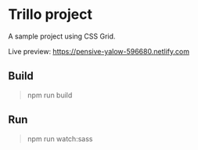 # Trillo project

A sample project using CSS Grid.

Live preview: https://pensive-yalow-596680.netlify.com

## Build

> npm run build

## Run

> npm run watch:sass